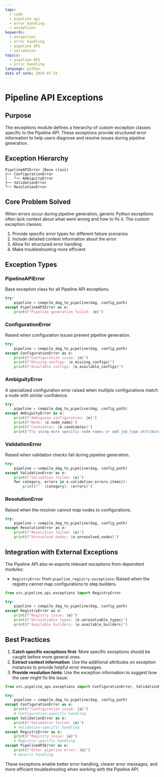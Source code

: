 ```yaml
---
tags:
  - code
  - pipeline_api
  - error_handling
  - exceptions
keywords:
  - exceptions
  - error handling
  - pipeline API
  - validation
topics:
  - pipeline API
  - error handling
language: python
date of note: 2025-07-31
---
```


# Pipeline API Exceptions

## Purpose

The exceptions module defines a hierarchy of custom exception classes specific to the Pipeline API. These exceptions provide structured error information to help users diagnose and resolve issues during pipeline generation.

## Exception Hierarchy

```
PipelineAPIError (Base class)
├── ConfigurationError
│   └── AmbiguityError
├── ValidationError
└── ResolutionError
```

## Core Problem Solved

When errors occur during pipeline generation, generic Python exceptions often lack context about what went wrong and how to fix it. The custom exception classes:

1. Provide specific error types for different failure scenarios
2. Include detailed context information about the error
3. Allow for structured error handling
4. Make troubleshooting more efficient

## Exception Types

### PipelineAPIError

Base exception class for all Pipeline API exceptions.

```python
try:
    pipeline = compile_dag_to_pipeline(dag, config_path)
except PipelineAPIError as e:
    print(f"Pipeline generation failed: {e}")
```

### ConfigurationError

Raised when configuration issues prevent pipeline generation.

```python
try:
    pipeline = compile_dag_to_pipeline(dag, config_path)
except ConfigurationError as e:
    print(f"Configuration issue: {e}")
    print(f"Missing configs: {e.missing_configs}")
    print(f"Available configs: {e.available_configs}")
```

### AmbiguityError

A specialized configuration error raised when multiple configurations match a node with similar confidence.

```python
try:
    pipeline = compile_dag_to_pipeline(dag, config_path)
except AmbiguityError as e:
    print(f"Ambiguous configuration: {e}")
    print(f"Node: {e.node_name}")
    print(f"Candidates: {e.candidates}")
    print("Try using more specific node names or add job_type attributes")
```

### ValidationError

Raised when validation checks fail during pipeline generation.

```python
try:
    pipeline = compile_dag_to_pipeline(dag, config_path)
except ValidationError as e:
    print(f"Validation failed: {e}")
    for category, errors in e.validation_errors.items():
        print(f"  {category}: {errors}")
```

### ResolutionError

Raised when the resolver cannot map nodes to configurations.

```python
try:
    pipeline = compile_dag_to_pipeline(dag, config_path)
except ResolutionError as e:
    print(f"Resolution failed: {e}")
    print(f"Unresolved nodes: {e.unresolved_nodes}")
```

## Integration with External Exceptions

The Pipeline API also re-exports relevant exceptions from dependent modules:

- `RegistryError` from `pipeline_registry.exceptions`: Raised when the registry cannot map configurations to step builders.

```python
from src.pipeline_api.exceptions import RegistryError

try:
    pipeline = compile_dag_to_pipeline(dag, config_path)
except RegistryError as e:
    print(f"Registry issue: {e}")
    print(f"Unresolvable types: {e.unresolvable_types}")
    print(f"Available builders: {e.available_builders}")
```

## Best Practices

1. **Catch specific exceptions first**: More specific exceptions should be caught before more general ones.
2. **Extract context information**: Use the additional attributes on exception instances to provide helpful error messages.
3. **Provide resolution hints**: Use the exception information to suggest how the user might fix the issue.

```python
from src.pipeline_api.exceptions import ConfigurationError, ValidationError, RegistryError, PipelineAPIError

try:
    pipeline = compile_dag_to_pipeline(dag, config_path)
except ConfigurationError as e:
    print(f"Configuration issue: {e}")
    # Configuration-specific handling
except ValidationError as e:
    print(f"Validation failed: {e}")
    # Validation-specific handling
except RegistryError as e:
    print(f"Registry issue: {e}")
    # Registry-specific handling
except PipelineAPIError as e:
    print(f"Other pipeline error: {e}")
    # Generic handling
```

These exceptions enable better error handling, clearer error messages, and more efficient troubleshooting when working with the Pipeline API.
